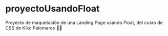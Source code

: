 # proyectoUsandoFloat
Proyecto de maquetación de una Landing Page usando Float, del cusro de CSS de Kiko Palomares 💙🐾
